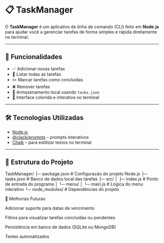 # 📋 TaskManager

O **TaskManager** é um aplicativo de linha de comando (CLI) feito em **Node.js** para ajudar você a gerenciar tarefas de forma simples e rápida diretamente no terminal.

---

## 🚀 Funcionalidades

- ✅ Adicionar novas tarefas
- 📜 Listar todas as tarefas
- ✏️ Marcar tarefas como concluídas
- ❌ Remover tarefas
- 💾 Armazenamento local usando `tasks.json`
- 🎨 Interface colorida e interativa no terminal

---

## 🛠️ Tecnologias Utilizadas

- [Node.js](https://nodejs.org/)
- [@clack/prompts](https://www.npmjs.com/package/@clack/prompts) – prompts interativos
- [Chalk](https://www.npmjs.com/package/chalk) – para estilizar textos no terminal

---
## 📂 Estrutura do Projeto

TaskManager/
├─ package.json # Configuração do projeto Node.js
├─ tasks.json # Banco de dados local das tarefas
├─ src/
│ ├─ index.js # Ponto de entrada do programa
│ └─ menu/
│ └─ main.js # Lógica do menu interativo
└─ node_modules/ # Dependências do projeto


🔮 Melhorias Futuras

 Adicionar suporte para datas de vencimento

 Filtros para visualizar tarefas concluídas ou pendentes

 Persistência em banco de dados (SQLite ou MongoDB)

 Testes automatizados

 